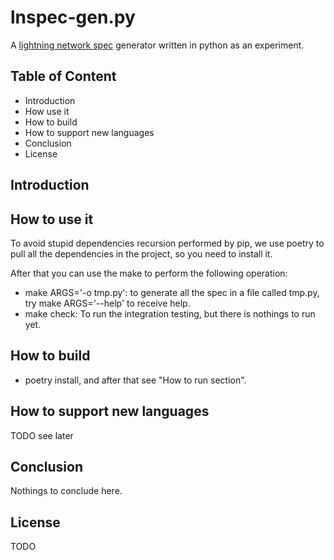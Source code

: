 # lnspec-gen.py

A [lightning network spec](https://github.com/lightningnetwork/lightning-rfc) generator written in python as an experiment.

## Table of Content

- Introduction
- How use it
- How to build
- How to support new languages
- Conclusion
- License

## Introduction

## How to use it

To avoid stupid dependencies recursion performed by pip, we use poetry to pull all the dependencies in the project, so you need to install it.

After that you can use the make to perform the following operation:

- make ARGS='-o tmp.py': to generate all the spec in a file called tmp.py, try make ARGS='--help' to receive help.
- make check: To run the integration testing, but there is nothings to run yet.

## How to build

- poetry install, and after that see "How to run section".

## How to support new languages

TODO see later

## Conclusion

Nothings to conclude here.

## License

TODO


